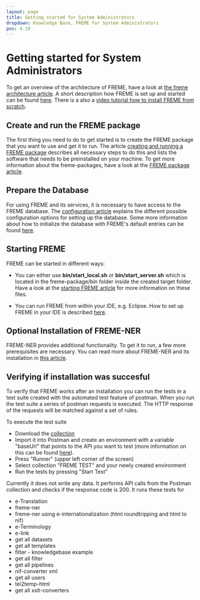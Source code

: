 ```yaml
---
layout: page
title: Getting started for System Administrators
dropdown: Knowledge Base, FREME for System Administrators
pos: 4.19
---
```


# Getting started for System Administrators

To get an overview of the architecture of FREME, have a look at [the freme architecture article](../freme-for-developers/overview-of-the-freme-architecture.html). A short description how FREME is set up and started can be found [here](../freme-for-sysadmins/start-and-run-freme.html). There is a also a [video tutorial how to install FREME from scratch](../../tutorials/installation-tutorial).

## Create and run the FREME package

The first thing you need to do to get started is to create the FREME package that you want to use and get it to run. The article [creating and running a FREME package](../freme-for-sysadmins/creating-and-running-a-freme-package.html) describes all necessary steps to do this and lists the software that needs to be preinstalled on your machine. To get more information about the freme-packages, have a look at the [FREME package article](../freme-for-sysadmins/freme-packages.html).

## Prepare the Database

For using FREME and its services, it is necessary to have access to the FREME database.
The [configuration article](../freme-for-sysadmins/configuration-options.html) explains the different possible configuration options for setting up the database. Some more information about how to initialize the database with FREME's default entries can be found [here](../freme-for-sysadmins/initialising-freme.html).

  
## Starting FREME 

FREME can be started in different ways:

* You can either use **bin/start_local.sh** or **bin/start_server.sh** which is located in the freme-package/bin folder inside the created target folder. Have a look at the [starting FREME article](../freme-for-sysadmins/start-and-run-freme.html) for more information on these files.

* You can run FREME from within your IDE, e.g. Eclipse. How to set up FREME in your IDE is described [here](../freme-for-developers/setup-freme-in-the-ide.html).


## Optional Installation of FREME-NER

FREME-NER provides additional functionality. To get it to run, a few more prerequisites are necessary. You can read more about FREME-NER and its installation in [this article](../freme-for-sysadmins/freme-ner-dummy.html). 


## Verifying if installation was succesful

To verify that FREME works after an installation you can run the tests in a test suite created with the automated test 
feature of postman. When you run the test suite a series of postman requests is executed. The HTTP response of the 
requests will be matched against a set of rules.


To execute the test suite

* Download the [collection](https://raw.githubusercontent.com/freme-project/freme-project.github.io/dev/resources/postman/FREME-TEST.postman_collection.json)
* Import it into Postman and create an environment with a variable "baseUrl" that points to the API you want to test 
(more information on this can be found [here](../freme-for-api-users/gettingStarted_API-users.html)).
* Press "Runner" (upper left corner of the screen)
* Select collection "FREME TEST" and your newly created environment
* Run the tests by pressing "Start Test"

Currently it does not write any data. It performs API calls from the Postman collection and checks if the response code is 200.
It runs these tests for

- e-Translation
- freme-ner 
- freme-ner using e-internationalization (html roundtripping and html to nif)
- e-Terminology
- e-link
- get all datasets
- get all templates
- filter - knowledgebase example
- get all filter
- get all pipelines
- nif-converter xml
- get all users
- tei2temp-html
- get all xslt-converters
